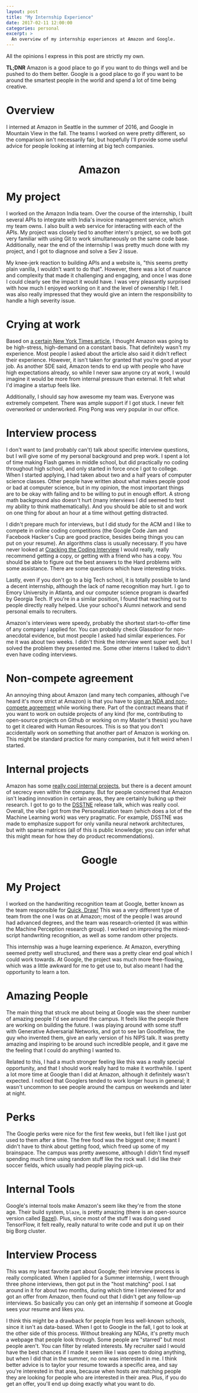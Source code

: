 ```yaml
---
layout: post
title: "My Internship Experience"
date: 2017-02-11 12:00:00
categories: personal
excerpt: >
  An overview of my internship experiences at Amazon and Google.
---
```


All the opinions I express in this post are strictly my own.

**TL;DNR** Amazon is a good place to go if you want to do things well and be pushed to do them better. Google is a good place to go if you want to be around the smartest people in the world and spend a lot of time being creative.

# Overview

I interned at Amazon in Seattle in the summer of 2016, and Google in Mountain View in the fall. The teams I worked on were pretty different, so the comparison isn't necessarily fair, but hopefully I'll provide some useful advice for people looking at interning at big tech companies.

<center><h1>Amazon</h1></center>

# My project

I worked on the Amazon India team. Over the course of the internship, I built several APIs to integrate with India's invoice management service, which my team owns. I also built a web service for interacting with each of the APIs. My project was closely tied to another intern's project, so we both got very familiar with using Git to work simultaneously on the same code base. Additionally, near the end of the internship I was pretty much done with my project, and I got to diagnose and solve a Sev 2 issue.

My knee-jerk reaction to building APIs and a website is, "this seems pretty plain vanilla, I wouldn't want to do that". However, there was a lot of nuance and complexity that made it challenging and engaging, and once I was done I could clearly see the impact it would have. I was very pleasantly surprised with how much I enjoyed working on it and the level of ownership I felt. I was also really impressed that they would give an intern the responsibility to handle a high severity issue.

# Crying at work

Based on [a certain New York Times article](http://www.nytimes.com/2015/08/16/technology/inside-amazon-wrestling-big-ideas-in-a-bruising-workplace.html), I thought Amazon was going to be high-stress, high-demand on a constant basis. That definitely wasn't my experience. Most people I asked about the article also said it didn't reflect their experience. However, it isn't taken for granted that you're good at your job. As another SDE said, Amazon tends to end up with people who have high expectations already, so while I never saw anyone cry at work, I would imagine it would be more from internal pressure than external. It felt what I'd imagine a startup feels like.

Additionally, I should say how awesome my team was. Everyone was extremely competent. There was ample support if I got stuck. I never felt overworked or underworked. Ping Pong was very popular in our office.

# Interview process

I don't want to (and probably can't) talk about specific interview questions, but I will give some of my personal background and prep work. I spent a lot of time making Flash games in middle school, but did practically no coding throughout high school, and only started in force once I got to college. When I started applying, I had taken about two and a half years of computer science classes. Other people have written about what makes people good or bad at computer science, but in my opinion, the most important things are to be okay with failing and to be willing to put in enough effort. A strong math background also doesn't hurt (many interviews I did seemed to test my ability to think mathematically). And you should be able to sit and work on one thing for about an hour at a time without getting distracted.

I didn't prepare much for interviews, but I did study for the ACM and I like to compete in online coding competitions (the Google Code Jam and Facebook Hacker's Cup are good practice, besides being things you can put on your resume). An algorithms class is usually necessary. If you have never looked at [Cracking the Coding Interview](https://www.amazon.com/Cracking-Coding-Interview-Programming-Questions/dp/098478280X) I would really, really recommend getting a copy, or getting with a friend who has a copy. You should be able to figure out the best answers to the Hard problems with some assistance. There are some questions which have interesting tricks.

Lastly, even if you don't go to a big Tech school, it is totally possible to land a decent internship, although the lack of name recognition may hurt. I go to Emory University in Atlanta, and our computer science program is dwarfed by Georgia Tech. If you're in a similar position, I found that reaching out to people directly really helped. Use your school's Alumni network and send personal emails to recruiters.

<!--
    __    _ ____        __  __           __
   / /   (_) __/__     / / / /___ ______/ /__
  / /   / / /_/ _ \   / /_/ / __ `/ ___/ //_/
 / /___/ / __/  __/  / __  / /_/ / /__/ ,<   
/_____/_/_/  \___/  /_/ /_/\__,_/\___/_/|_|  

If, like my case, your school isn't frequented by tech recruiters, here is a life hack: Put on LinkedIn that you're a computer science major graduating this year, and you will probably get a lot more emails from recruiters who are just spamming LinkedIn's search tools. Then, when they email you about applying for a job, ask them to put you in contact with an intern hiring manager. Just kidding. Maybe.
-->

Amazon's interviews were speedy, probably the shortest start-to-offer time of any company I applied for. You can probably check Glassdoor for non-anecdotal evidence, but most people I asked had similar experiences. For me it was about two weeks. I didn't think the interview went super well, but I solved the problem they presented me. Some other interns I talked to didn't even have coding interviews.

# Non-compete agreement

An annoying thing about Amazon (and many tech companies, although I've heard it's more strict at Amazon) is that you have to [sign an NDA and non-compete agreement](https://www.quora.com/Why-does-Amazon-require-an-NDA-in-order-to-interview-with-their-company) while working there. Part of the contract means that if you want to work on outside projects of any kind (for me, contributing to open-source projects on Github or working on my Master's thesis) you have to get it cleared with Human Resources. This is so that you don't accidentally work on something that another part of Amazon is working on. This might be standard practice for many companies, but it felt weird when I started.

# Internal projects

Amazon has some [really cool internal projects](http://www.techinsider.io/amazon-secret-projects-2015-8), but there is a decent amount of secrecy even within the company. But for people concerned that Amazon isn't leading innovation in certain areas, they are certainly bulking up their research. I got to go to the [DSSTNE](https://github.com/amznlabs/amazon-dsstne) release talk, which was really cool. Overall, the vibe I got from the Personalization team (which does a lot of the Machine Learning work) was very pragmatic. For example, DSSTNE was made to emphasize support for only vanilla neural network architectures, but with sparse matrices (all of this is public knowledge; you can infer what this might mean for how they do product recommendations).

<center><h1>Google</h1></center>

# My Project

I worked on the handwriting recognition team at Google, better known as the team responsible for [Quick, Draw!](https://quickdraw.withgoogle.com/) This was a very different type of team from the one I was on at Amazon; most of the people I was around had advanced degrees, and the team was research-oriented (it was within the Machine Perception research group). I worked on improving the mixed-script handwriting recognition, as well as some random other projects.

This internship was a huge learning experience. At Amazon, everything seemed pretty well structured, and there was a pretty clear end goal which I could work towards. At Google, the project was much more free-flowing, which was a little awkward for me to get use to, but also meant I had the opportunity to learn a ton.

# Amazing People

The main thing that struck me about being at Google was the sheer number of amazing people I'd see around the campus. It feels like the people there are working on building the future. I was playing around with some stuff with Generative Adversarial Networks, and got to see Ian Goodfellow, the guy who invented them, give an early version of his NIPS talk. It was pretty amazing and inspiring to be around such incredible people, and it gave me the feeling that I could do anything I wanted to.

Related to this, I had a much stronger feeling like this was a really special opportunity, and that I should work really hard to make it worthwhile. I spent a lot more time at Google than I did at Amazon, although it definitely wasn't expected. I noticed that Googlers tended to work longer hours in general; it wasn't uncommon to see people around the campus on weekends and later at night.

# Perks

The Google perks were nice for the first few weeks, but I felt like I just got used to them after a time. The free food was the biggest one; it meant I didn't have to think about getting food, which freed up some of my brainspace. The campus was pretty awesome, although I didn't find myself spending much time using random stuff like the rock wall. I did like their soccer fields, which usually had people playing pick-up.

# Internal Tools

Google's internal tools make Amazon's seem like they're from the stone age. Their build system, `blaze`, is pretty amazing (there is an open-source version called [Bazel](https://bazel.build/)). Plus, since most of the stuff I was doing used TensorFlow, it felt really, really natural to write code and put it up on their big Borg cluster.

# Interview Process

This was my least favorite part about Google; their interview process is really complicated. When I applied for a Summer internship, I went through three phone interviews, then got put in the "host matching" pool. I sat around in it for about two months, during which time I interviewed for and got an offer from Amazon, then found out that I didn't get any follow-up interviews. So basically you can only get an internship if someone at Google sees your resume and likes you.

I think this might be a drawback for people from less well-known schools, since it isn't as data-based. When I got to Google in the fall, I got to look at the other side of this process. Without breaking any NDAs, it's pretty much a webpage that people look through. Some people are "starred" but most people aren't. You can filter by related interests. My recruiter said I would have the best chances if I made it seem like I was open to doing anything, but when I did that in the summer, no one was interested in me. I think better advice is to taylor your resume towards a specific area, and say you're interested in that area, because when hosts are matching people they are looking for people who are interested in their area. Plus, if you do get an offer, you'll end up doing exactly what you want to do.

